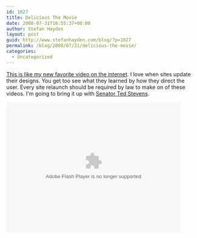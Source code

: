 ```yaml
---
id: 1027
title: Delicious The Movie
date: 2008-07-31T16:55:37+00:00
author: Stefan Hayden
layout: post
guid: http://www.stefanhayden.com/blog/?p=1027
permalink: /blog/2008/07/31/delicious-the-movie/
categories:
  - Uncategorized
---
```

<a href="http://www.flickr.com/photos/deliciousblog/2718285703/">This is like my new favorite video on the internet</a>. I love when sites update their designs. You get too see what they learned by how they direct the user. Every site relaunch should be required by law to make on of these videos. I'm going to bring it up with <a href="https://www.youtube.com/watch?v=EtOoQFa5ug8">Senator Ted Stevens</a>.

<object type="application/x-shockwave-flash" width="460" height="345" data="http://www.flickr.com/apps/video/stewart.swf?v=55430" classid="clsid:D27CDB6E-AE6D-11cf-96B8-444553540000"> <param name="flashvars" value="intl_lang=en-us&amp;photo_secret=3f35e658c4&amp;photo_id=2718285703&amp;show_info_box=true"></param> <param name="movie" value="http://www.flickr.com/apps/video/stewart.swf?v=55430"></param> <param name="bgcolor" value="#000000"></param> <param name="allowFullScreen" value="true"></param><embed type="application/x-shockwave-flash" src="http://www.flickr.com/apps/video/stewart.swf?v=55430" bgcolor="#000000" allowfullscreen="true" flashvars="intl_lang=en-us&amp;photo_secret=3f35e658c4&amp;photo_id=2718285703&amp;flickr_show_info_box=true" height="345" width="460"></embed></object>

